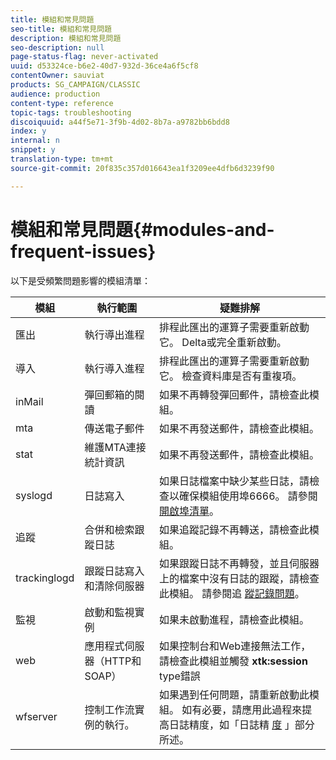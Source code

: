 ```yaml
---
title: 模組和常見問題
seo-title: 模組和常見問題
description: 模組和常見問題
seo-description: null
page-status-flag: never-activated
uuid: d53324ce-b6e2-40d7-932d-36ce4a6f5cf8
contentOwner: sauviat
products: SG_CAMPAIGN/CLASSIC
audience: production
content-type: reference
topic-tags: troubleshooting
discoiquuid: a44f5e71-3f9b-4d02-8b7a-a9782bb6bdd8
index: y
internal: n
snippet: y
translation-type: tm+mt
source-git-commit: 20f835c357d016643ea1f3209ee4dfb6d3239f90

---
```



# 模組和常見問題{#modules-and-frequent-issues}

以下是受頻繁問題影響的模組清單：

<table> 
 <thead> 
  <tr> 
   <th> 模組 </th> 
   <th> 執行範圍 </th> 
   <th> 疑難排解 </th> 
  </tr> 
 </thead> 
 <tbody> 
  <tr> 
   <td> 匯出 </td> 
   <td> 執行導出進程<br /> </td> 
   <td> 排程此匯出的運算子需要重新啟動它。 Delta或完全重新啟動。<br /> </td> 
  </tr> 
  <tr> 
   <td> 導入 </td> 
   <td> 執行導入進程<br /> </td> 
   <td> 排程此匯出的運算子需要重新啟動它。 檢查資料庫是否有重複項。<br /> </td> 
  </tr> 
  <tr> 
   <td> inMail </td> 
   <td> 彈回郵箱的閱讀<br /> </td> 
   <td> 如果不再轉發彈回郵件，請檢查此模組。<br /> </td> 
  </tr> 
  <tr> 
   <td> mta </td> 
   <td> 傳送電子郵件<br /> </td> 
   <td> 如果不再發送郵件，請檢查此模組。<br /> </td> 
  </tr> 
  <tr> 
   <td> stat </td> 
   <td> 維護MTA連接統計資訊<br /> </td> 
   <td> 如果不再發送郵件，請檢查此模組。<br /> </td> 
  </tr> 
  <tr> 
   <td> syslogd </td> 
   <td> 日誌寫入<br /> </td> 
   <td> 如果日誌檔案中缺少某些日誌，請檢查以確保模組使用埠6666。 請參閱 <a href="../../production/using/general-architecture.md#list-of-open-ports" target="_blank">開啟埠清單</a>。<br /> </td> 
  </tr> 
  <tr> 
   <td> 追蹤 </td> 
   <td> 合併和檢索跟蹤日誌<br /> </td> 
   <td> 如果追蹤記錄不再轉送，請檢查此模組。<br /> </td> 
  </tr> 
  <tr> 
   <td> trackinglogd </td> 
   <td> 跟蹤日誌寫入和清除伺服器<br /> </td> 
   <td> 如果跟蹤日誌不再轉發，並且伺服器上的檔案中沒有日誌的跟蹤，請檢查此模組。 請參閱追 <a href="../../production/using/tracking-logs-issues.md" target="_blank">蹤記錄問題</a>。<br /> </td> 
  </tr> 
  <tr> 
   <td> 監視 </td> 
   <td> 啟動和監視實例<br /> </td> 
   <td> 如果未啟動進程，請檢查此模組。<br /> </td> 
  </tr> 
  <tr> 
   <td> web </td> 
   <td> 應用程式伺服器（HTTP和SOAP）<br /> </td> 
   <td> 如果控制台和Web連接無法工作，請檢查此模組並觸發 <strong>xtk:session</strong> type錯誤<br /> </td> 
  </tr> 
  <tr> 
   <td> wfserver </td> 
   <td> 控制工作流實例的執行。<br /> </td> 
   <td> 如果遇到任何問題，請重新啟動此模組。 如有必要，請應用此過程來提高日誌精度，如「日誌精 <a href="../../production/using/log-precision.md" target="_blank">度</a> 」部分所述。<br /> </td> 
  </tr> 
 </tbody> 
</table>

